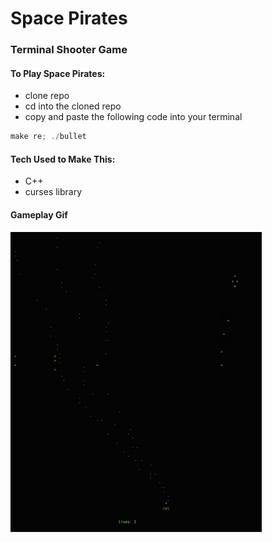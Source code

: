 # Space Pirates
### Terminal Shooter Game


#### To Play Space Pirates:
* clone repo
* cd into the cloned repo 
* copy and paste the following code into your terminal
```javascript
make re; ./bullet
```



#### Tech Used to Make This:
 * C++
 * curses library

#### Gameplay Gif
![screenshot](gamePlay.gif)